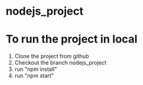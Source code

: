 # nodejs_project

# To run the project in local

1) Clone the project from github
2) Checkout the branch nodejs_project
3) run "npm install"
4) run "npm start"
